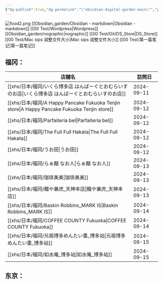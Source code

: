 ```yaml
---
{"dg-publish":true,"dg-permalink":"\"obsidian-digital-garden-main\"","permalink":"/\"obsidian-digital-garden-main\"/","tags":["garden","rednote","gardenEntry","gardenEntry"],"updated":"2025-04-06T17:09:10.521+08:00"}
---
```


![food2.png](/img/user/Obsidian_garden/food2.png)
[[Obsidian_garden/Obsidian - markdown\|Obsidian - markdown]]
[[00 Test/Wordpress\|Wordpress]]
[[Obsidian_garden/nographic\|nographic]]
[[00 Test/Git/DS_Store\|DS_Store]]
[[00 Test/Mac sips 调整文件大小\|Mac sips 调整文件大小]]
[[00 Test/第一篇笔记\|第一篇笔记]]


## 福冈：
|店舗名|訪問日|
|------|------|
|[[xhs/日本/福冈/いくら博多店 はんばーぐとおむらいすのお店\|いくら博多店 はんばーぐとおむらいすのお店]]|2024-09-11|
|[[xhs/日本/福冈/A Happy Pancake Fukuoka Tenjin store\|A Happy Pancake Fukuoka Tenjin store]]|2024-09-12|
|[[xhs/日本/福冈/Parfaiteria bel\|Parfaiteria bel]]|2024-09-12|
|[[xhs/日本/福冈/The Full Full Hakata\|The Full Full Hakata]]|2024-09-12|
|[[xhs/日本/福冈/うお田\|うお田]]|2024-09-12|
|[[xhs/日本/福冈/らぁ麺 なお人\|らぁ麺 なお人]]|2024-09-13|
|[[xhs/日本/福冈/珈琲美美\|珈琲美美]]|2024-09-13|
|[[xhs/日本/福冈/麺や兼虎_天神本店\|麺や兼虎_天神本店]]|2024-09-13|
|[[xhs/日本/福冈/Baskin Robbins_MARK IS\|Baskin Robbins_MARK IS]]|2024-09-14|
|[[xhs/日本/福冈/COFFEE COUNTY Fukuoka\|COFFEE COUNTY Fukuoka]]|2024-09-14|
|[[xhs/日本/福冈/元祖博多めんたい重_博多站\|元祖博多めんたい重_博多站]]|2024-09-15|
|[[xhs/日本/福冈/如水庵_博多站\|如水庵_博多站]]|2024-09-15|



## 东京：

